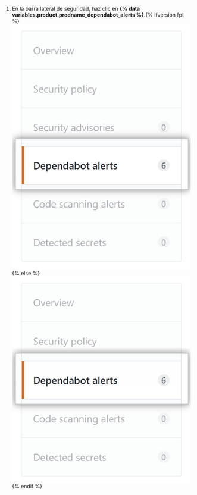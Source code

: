 1. En la barra lateral de seguridad, haz clic en **{% data variables.product.prodname_dependabot_alerts %}**.{% ifversion fpt %} ![{% data variables.product.prodname_dependabot_alerts %} tab](/assets/images/help/repository/dependabot-alerts-tab.png){% else %}![{% data variables.product.prodname_dependabot_alerts %} tab](/assets/images/enterprise/repository/dependabot-alerts-tab.png){% endif %}
